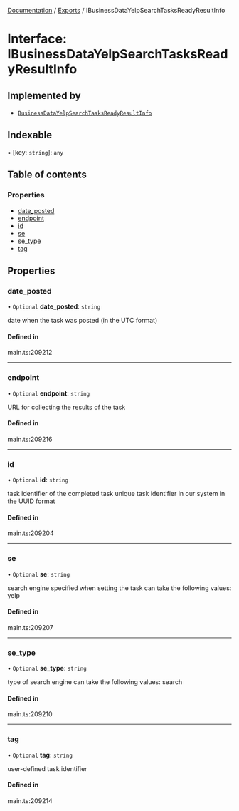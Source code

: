 [Documentation](../README.md) / [Exports](../modules.md) / IBusinessDataYelpSearchTasksReadyResultInfo

# Interface: IBusinessDataYelpSearchTasksReadyResultInfo

## Implemented by

- [`BusinessDataYelpSearchTasksReadyResultInfo`](../classes/BusinessDataYelpSearchTasksReadyResultInfo.md)

## Indexable

▪ [key: `string`]: `any`

## Table of contents

### Properties

- [date\_posted](IBusinessDataYelpSearchTasksReadyResultInfo.md#date_posted)
- [endpoint](IBusinessDataYelpSearchTasksReadyResultInfo.md#endpoint)
- [id](IBusinessDataYelpSearchTasksReadyResultInfo.md#id)
- [se](IBusinessDataYelpSearchTasksReadyResultInfo.md#se)
- [se\_type](IBusinessDataYelpSearchTasksReadyResultInfo.md#se_type)
- [tag](IBusinessDataYelpSearchTasksReadyResultInfo.md#tag)

## Properties

### date\_posted

• `Optional` **date\_posted**: `string`

date when the task was posted (in the UTC format)

#### Defined in

main.ts:209212

___

### endpoint

• `Optional` **endpoint**: `string`

URL for collecting the results of the task

#### Defined in

main.ts:209216

___

### id

• `Optional` **id**: `string`

task identifier of the completed task
unique task identifier in our system in the UUID format

#### Defined in

main.ts:209204

___

### se

• `Optional` **se**: `string`

search engine specified when setting the task
can take the following values: yelp

#### Defined in

main.ts:209207

___

### se\_type

• `Optional` **se\_type**: `string`

type of search engine
can take the following values: search

#### Defined in

main.ts:209210

___

### tag

• `Optional` **tag**: `string`

user-defined task identifier

#### Defined in

main.ts:209214
